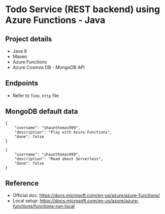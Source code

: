 # Todo Service (REST backend) using Azure Functions - Java

## Project details

* Java 8
* Maven
* Azure Functions
* Azure Cosmos DB - MongoDB API

## Endpoints

* Refer to `Todo.http` file

## MongoDB default data

```
{
    "username": "shaunthomas999",
    "description": "Play with Azure Functions",
    "done": false
}

{
    "username": "shaunthomas999",
    "description": "Read about Serverless",
    "done": false
}
```

## Reference

* Official doc: https://docs.microsoft.com/en-us/azure/azure-functions/
* Local setup: https://docs.microsoft.com/en-us/azure/azure-functions/functions-run-local
